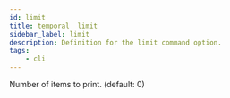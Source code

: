 ```yaml
---
id: limit
title: temporal  limit
sidebar_label: limit
description: Definition for the limit command option.
tags:
	- cli
---
```


Number of items to print. (default: 0)
